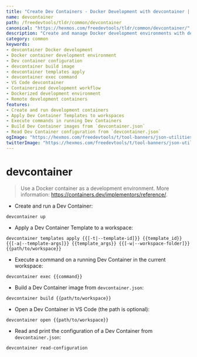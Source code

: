 ```yaml
---
title: "Create Dev Containers - Docker Development with devcontainer | Online Free DevTools by Hexmos"
name: devcontainer
path: /freedevtools/tldr/common/devcontainer
canonical: "https://hexmos.com/freedevtools/tldr/common/devcontainer/"
description: "Create and manage Docker development environments with devcontainer. Build images, apply templates, and execute commands easily. Free online tool, no registration required."
category: common
keywords:
- devcontainer Docker development
- Docker container development environment
- Dev container configuration
- devcontainer build image
- devcontainer templates apply
- devcontainer exec command
- VS Code devcontainer
- Containerized development workflow
- Dockerized development environment
- Remote development containers
features:
- Create and run development containers
- Apply Dev Container Templates to workspaces
- Execute commands in running Dev Containers
- Build Dev Container images from `devcontainer.json`
- Read Dev Container configuration from `devcontainer.json`
ogImage: "https://hexmos.com/freedevtools/t/tool-banners/json-utilities-banner.png"
twitterImage: "https://hexmos.com/freedevtools/t/tool-banners/json-utilities-banner.png"
---
```


# devcontainer

> Use a Docker container as a development environment.
> More information: <https://containers.dev/implementors/reference/>.

- Create and run a Dev Container:

`devcontainer up`

- Apply a Dev Container Template to a workspace:

`devcontainer templates apply {{[-t|--template-id]}} {{template_id}} {{[-a|--template-args]}} {{template_args}} {{[-w|--workspace-folder]}} {{path/to/workspace}}`

- Execute a command on a running Dev Container in the current workspace:

`devcontainer exec {{command}}`

- Build a Dev Container image from `devcontainer.json`:

`devcontainer build {{path/to/workspace}}`

- Open a Dev Container in VS Code (the path is optional):

`devcontainer open {{path/to/workspace}}`

- Read and print the configuration of a Dev Container from `devcontainer.json`:

`devcontainer read-configuration`
